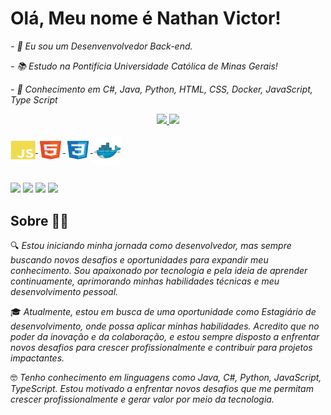 # Olá, Meu nome é Nathan Victor!

*- 💼 Eu sou um Desenvenvolvedor Back-end.*

*- 📚 Estudo na Pontifícia Universidade Católica de Minas Gerais!*

*- 📝 Conhecimento em C#, Java, Python, HTML, CSS, Docker, JavaScript, Type Script*

<div align="center">
  <a href="https://github.com/Nathan3345">
  <img height="180em" src="https://github-readme-stats.vercel.app/api?username=NathanVictor&show_icons=true&theme=dracula&include_all_commits=true&count_private=true"/>
  <img height="180em" src="https://github-readme-stats.vercel.app/api/top-langs/?username=NathanVictor&layout=compact&langs_count=7&theme=dracula"/>
</div>

<div style="display: inline_block"><br>
  <img align="center" alt="Rafa-Js" height="30" width="40" src="https://raw.githubusercontent.com/devicons/devicon/master/icons/javascript/javascript-plain.svg">
  <img align="center" alt="Rafa-HTML" height="30" width="40" src="https://raw.githubusercontent.com/devicons/devicon/master/icons/html5/html5-original.svg">
  <img align="center" alt="Rafa-CSS" height="30" width="40" src="https://raw.githubusercontent.com/devicons/devicon/master/icons/css3/css3-original.svg">
  <img align="center" alt="Rafa-Docker" height="45" width="45" src="https://raw.githubusercontent.com/devicons/devicon/master/icons/docker/docker-original.svg">
</div>

##

<div> 
  <a href="https://www.instagram.com/nathan_viiictor_/" target="_blank"><img src="https://img.shields.io/badge/-Instagram-%23E4405F?style=for-the-badge&logo=instagram&logoColor=white" target="_blank"></a>
  <a href = "mailto:contato.nathan.nogueira@gmail.com"><img src="https://img.shields.io/badge/-Gmail-%23333?style=for-the-badge&logo=gmail&logoColor=white" target="_blank"></a>
  <a href="https://www.linkedin.com/in/nathan-nogueira-7830b4206/" target="_blank"> <img src="https://img.shields.io/badge/-LinkedIn-%230077B5?style=for-the-badge&logo=linkedin&logoColor=white" target="_blank"></a>
<a href="https://api.whatsapp.com/send?phone=5531988459874" target="_blank"> <img src="https://img.shields.io/badge/WhatsApp-25D366?style=for-the-badge&logo=whatsapp&logoColor=white" target="_blank"></a>
  
## Sobre 👨‍💻
🔍 *Estou iniciando minha jornada como desenvolvedor, mas sempre buscando novos desafios e oportunidades para expandir meu conhecimento. Sou apaixonado por tecnologia e pela ideia de aprender continuamente, aprimorando minhas habilidades técnicas e meu desenvolvimento pessoal.*

🎓 *Atualmente, estou em busca de uma oportunidade como Estagiário de desenvolvimento, onde possa aplicar minhas habilidades. Acredito que no poder da inovação e da colaboração, e estou sempre disposto a enfrentar novos desafios para crescer profissionalmente e contribuir para projetos impactantes.*

🤓 *Tenho conhecimento em linguagens como Java, C#, Python, JavaScript, TypeScript. Estou motivado a enfrentar novos desafios que me permitam crescer profissionalmente e gerar valor por meio da tecnologia.*
